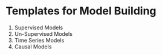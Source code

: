 # Templates for Model Building
1) Supervised Models
2) Un-Supervised Models
3) Time Series Models
3) Causal Models
